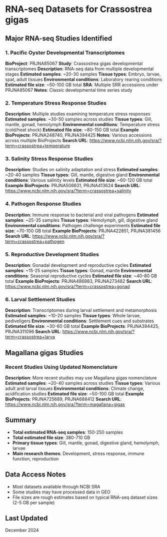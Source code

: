 # RNA-seq Datasets for Crassostrea gigas

## Major RNA-seq Studies Identified

### 1. Pacific Oyster Developmental Transcriptomes
**BioProject**: PRJNA85067
**Study**: Crassostrea gigas developmental transcriptomes
**Description**: RNA-seq data from multiple developmental stages
**Estimated samples**: ~20-30 samples
**Tissue types**: Embryo, larvae, spat, adult tissues
**Environmental conditions**: Laboratory rearing conditions
**Estimated file size**: ~50-100 GB total
**SRA**: Multiple SRR accessions under PRJNA85067
**Notes**: Classic developmental time series study

### 2. Temperature Stress Response Studies
**Description**: Multiple studies examining temperature stress responses
**Estimated samples**: ~30-50 samples across studies
**Tissue types**: Gill, mantle, gonad, hemolymph
**Environmental conditions**: Temperature stress (cold/heat shock)
**Estimated file size**: ~80-150 GB total
**Example BioProjects**: PRJNA248740, PRJNA394425
**Notes**: Various accessions across multiple BioProjects
**Search URL**: https://www.ncbi.nlm.nih.gov/sra/?term=crassostrea+temperature

### 3. Salinity Stress Response Studies
**Description**: Studies on salinity adaptation and stress
**Estimated samples**: ~20-40 samples
**Tissue types**: Gill, mantle, digestive gland
**Environmental conditions**: Various salinity levels
**Estimated file size**: ~60-120 GB total
**Example BioProjects**: PRJNA506631, PRJNA413624
**Search URL**: https://www.ncbi.nlm.nih.gov/sra/?term=crassostrea+salinity

### 4. Pathogen Response Studies
**Description**: Immune response to bacterial and viral pathogens
**Estimated samples**: ~25-35 samples
**Tissue types**: Hemolymph, gill, digestive gland
**Environmental conditions**: Pathogen challenge experiments
**Estimated file size**: ~70-100 GB total
**Example BioProjects**: PRJNA422851, PRJNA381456
**Search URL**: https://www.ncbi.nlm.nih.gov/sra/?term=crassostrea+pathogen

### 5. Reproductive Development Studies
**Description**: Gonadal development and reproductive cycles
**Estimated samples**: ~15-25 samples
**Tissue types**: Gonad, mantle
**Environmental conditions**: Seasonal reproductive cycles
**Estimated file size**: ~40-80 GB total
**Example BioProjects**: PRJNA486983, PRJNA273482
**Search URL**: https://www.ncbi.nlm.nih.gov/sra/?term=crassostrea+gonad

### 6. Larval Settlement Studies
**Description**: Transcriptomes during larval settlement and metamorphosis
**Estimated samples**: ~10-20 samples
**Tissue types**: Whole larvae, pediveligers
**Environmental conditions**: Settlement cues and substrates
**Estimated file size**: ~30-60 GB total
**Example BioProjects**: PRJNA394425, PRJNA311096
**Search URL**: https://www.ncbi.nlm.nih.gov/sra/?term=crassostrea+larva

## Magallana gigas Studies

### Recent Studies Using Updated Nomenclature
**Description**: More recent studies may use Magallana gigas nomenclature
**Estimated samples**: ~20-40 samples across studies
**Tissue types**: Various adult and larval tissues
**Environmental conditions**: Climate change, acidification studies
**Estimated file size**: ~50-100 GB total
**Example BioProjects**: PRJNA725689, PRJNA688412
**Search URL**: https://www.ncbi.nlm.nih.gov/sra/?term=magallana+gigas

## Summary
- **Total estimated RNA-seq samples**: 150-250 samples
- **Total estimated file size**: 380-710 GB
- **Primary tissue types**: Gill, mantle, gonad, digestive gland, hemolymph, larvae
- **Main research themes**: Development, stress response, immune function, reproduction

## Data Access Notes
- Most datasets available through NCBI SRA
- Some studies may have processed data in GEO
- File sizes are rough estimates based on typical RNA-seq dataset sizes (2-5 GB per sample)

## Last Updated
December 2024